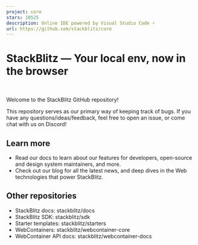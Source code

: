 ```yaml
---
project: core
stars: 10525
description: Online IDE powered by Visual Studio Code ⚡️
url: https://github.com/stackblitz/core
---
```


StackBlitz — Your local env, now in the browser
===============================================

 

Welcome to the StackBlitz GitHub repository!

This repository serves as our primary way of keeping track of bugs. If you have any questions/ideas/feedback, feel free to open an issue, or come chat with us on Discord!

Learn more
----------

-   Read our docs to learn about our features for developers, open-source and design system maintainers, and more.
-   Check out our blog for all the latest news, and deep dives in the Web technologies that power StackBlitz.

Other repositories
------------------

-   StackBlitz docs: stackblitz/docs
-   StackBlitz SDK: stackblitz/sdk
-   Starter templates: stackblitz/starters
-   WebContainers: stackblitz/webcontainer-core
-   WebContainer API docs: stackblitz/webcontainer-docs
